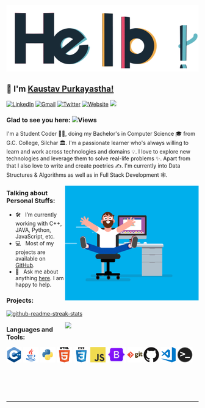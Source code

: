 <p align="center"> <img src="assets/hello.gif" alt="hello"/> </p>

## 👋 I'm [Kaustav Purkayastha!](https://github.com/Kaustav-Purkayastha/)

[<img alt="LinkedIn" src="https://img.shields.io/badge/Linkedin-blue?.svg?&style=for-the-badge&logo=Linkedin&logoColor=white" />](https://www.linkedin.com/in/kaustav-02/)
[<img alt="Gmail" src="https://img.shields.io/badge/Gmail-c14438.svg?&style=for-the-badge&logo=Gmail&logoColor=white" />](mailto:kaustavpurkayastha2@gmail.com)
[<img alt="Twitter" src="https://img.shields.io/badge/Twitter-%231DA1F2.svg?&style=for-the-badge&logo=Twitter&logoColor=white" />](https://twitter.com/_I_AM_KAUSTAV_)
[<img alt="Website" src="https://img.shields.io/badge/website-%2312100E.svg?&style=for-the-badge&logo=Google-chrome&logoColor=white" />](https://theuntoldpoetries.wordpress.com)
[<img src="https://img.shields.io/github/followers/Kaustav-Purkayastha?label=Follow&style=social" />](https://github.com/Kaustav-Purkayastha/?tab=follow)


### Glad to see you here:  ![Views](https://komarev.com/ghpvc/?username=mavericktk&color=blue)


I'm a Student Coder 👨‍💻, doing my Bachelor's in Computer Science 🎓 from G.C. College, Silchar 🏛. I'm a passionate learner who's always willing to learn and work across technologies and domains 💡. I love to explore new technologies and leverage them to solve real-life problems ✨. Apart from that I also love to write and create poetries ✍️. I'm currently into Data Structures & Algorithms as well as in Full Stack Development 🕸️.

<img align="right" height="300" width="350" alt="" src="assets/coder.gif" />

### Talking about Personal Stuffs:

- 🛠 &nbsp; I’m currently working with C++, JAVA, Python, JavaScript, etc.
- 💻 &nbsp; Most of my projects are available on [GitHub](https://github.com/Kaustav-Purkayastha).
- 💬 &nbsp; Ask me about anything [here](https://www.linkedin.com/in/kaustav-02/). I am happy to help.

### Projects:

[<img width="250" src="https://denvercoder1-github-readme-stats.vercel.app/api/pin/?username=Kaustav-Purkayastha&repo=Bumble-Clone-Project&theme=react&bg_color=273849&title_color=F85D7F&icon_color=F8D866&hide_border=true&show_icons=false" alt="github-readme-streak-stats" />](https://kaustav-purkayastha.github.io/Bumble-Clone-Project/)

<img width="350" align="right" src="https://github-readme-stats.vercel.app/api/top-langs/?username=Kaustav-Purkayastha&layout=compact&theme=cobalt&hide_border=true" />

### Languages and Tools:

<code><img height="40" src="assets/cpp.png" alt="cpp"></code>
<code><img height="40" src="assets/java.png" alt="java"></code>
<code><img height="40" src="assets/python.png" alt="python"></code>
<code><img height="40" src="assets/html.png" alt="html"></code>
<code><img height="40" src="assets/css.png" alt="css"></code>
<code><img height="40" src="assets/javascript.png" alt="javascript"></code>
<code><img height="40" src="assets/bootstrap.png" alt="bootstrap"></code>
<code><img height="40" src="assets/git.png" alt="git"></code>
<code><img height="40" src="assets/github.png" alt="github"></code>
<code><img height="40" src="assets/visual-studio-code.png" alt="visual-studio-code"></code>
<code><img height="40" src="assets/terminal.png" alt="terminal"></code>
<br>
<br>
<br>
<br>
<br>
<br>
<hr>
